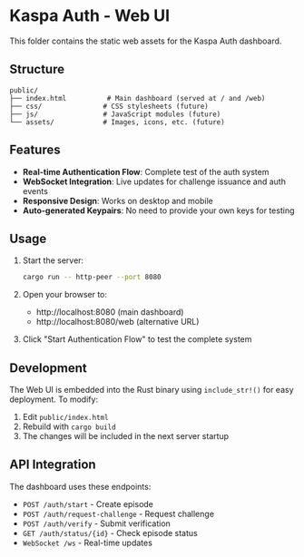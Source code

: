 # Kaspa Auth - Web UI

This folder contains the static web assets for the Kaspa Auth dashboard.

## Structure

```
public/
├── index.html          # Main dashboard (served at / and /web)
├── css/               # CSS stylesheets (future)
├── js/                # JavaScript modules (future)
└── assets/            # Images, icons, etc. (future)
```

## Features

- **Real-time Authentication Flow**: Complete test of the auth system
- **WebSocket Integration**: Live updates for challenge issuance and auth events
- **Responsive Design**: Works on desktop and mobile
- **Auto-generated Keypairs**: No need to provide your own keys for testing

## Usage

1. Start the server:
   ```bash
   cargo run -- http-peer --port 8080
   ```

2. Open your browser to:
   - http://localhost:8080 (main dashboard)
   - http://localhost:8080/web (alternative URL)

3. Click "Start Authentication Flow" to test the complete system

## Development

The Web UI is embedded into the Rust binary using `include_str!()` for easy deployment. To modify:

1. Edit `public/index.html`
2. Rebuild with `cargo build`
3. The changes will be included in the next server startup

## API Integration

The dashboard uses these endpoints:
- `POST /auth/start` - Create episode
- `POST /auth/request-challenge` - Request challenge
- `POST /auth/verify` - Submit verification
- `GET /auth/status/{id}` - Check episode status
- `WebSocket /ws` - Real-time updates